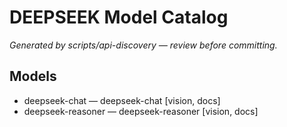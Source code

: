 # DEEPSEEK Model Catalog

_Generated by scripts/api-discovery — review before committing._

## Models

- deepseek-chat — deepseek-chat [vision, docs]
- deepseek-reasoner — deepseek-reasoner [vision, docs]